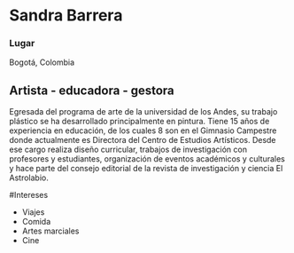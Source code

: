 # Sandra Barrera
### Lugar
Bogotá, Colombia
## Artista - educadora - gestora
Egresada del programa de arte de la universidad de los Andes, su trabajo plástico se ha desarrollado principalmente en pintura. Tiene 15 años de experiencia en educación, de los cuales 8 son en el Gimnasio Campestre donde actualmente es Directora del Centro de Estudios Artísticos. Desde ese cargo realiza diseño curricular, trabajos de investigación con profesores y estudiantes, organización de eventos académicos y culturales y hace parte del consejo editorial de la revista de investigación y ciencia El Astrolabio.

#Intereses
* Viajes
* Comida
* Artes marciales
* Cine
